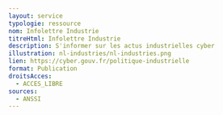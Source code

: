 ```yaml
---
layout: service
typologie: ressource
nom: Infolettre Industrie
titreHtml: Infolettre Industrie
description: S'informer sur les actus industrielles cyber
illustration: nl-industries/nl-industries.png
lien: https://cyber.gouv.fr/politique-industrielle
format: Publication
droitsAcces:
  - ACCES_LIBRE
sources:
  - ANSSI
---
```

